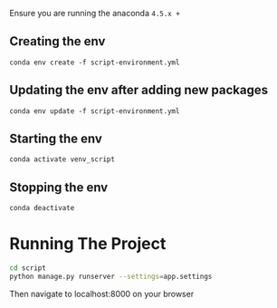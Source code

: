 Ensure you are running the anaconda `4.5.x +`

## Creating the env
```
conda env create -f script-environment.yml
```

## Updating the env after adding new packages
```
conda env update -f script-environment.yml
```

## Starting the env
```
conda activate venv_script
```

## Stopping the env
```
conda deactivate
```

# Running The Project
```bash
cd script
python manage.py runserver --settings=app.settings
```

Then navigate to localhost:8000 on your browser
